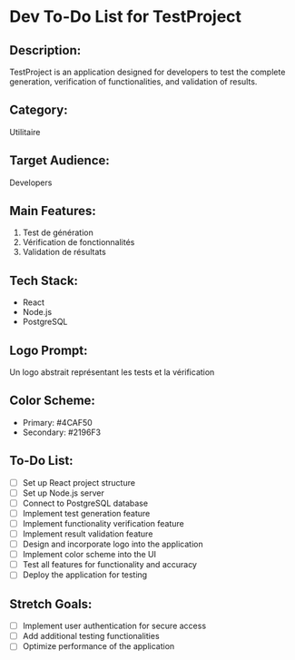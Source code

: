 # Dev To-Do List for TestProject

## Description:
TestProject is an application designed for developers to test the complete generation, verification of functionalities, and validation of results.

## Category:
Utilitaire

## Target Audience:
Developers

## Main Features:
1. Test de génération
2. Vérification de fonctionnalités
3. Validation de résultats

## Tech Stack:
- React
- Node.js
- PostgreSQL

## Logo Prompt:
Un logo abstrait représentant les tests et la vérification

## Color Scheme:
- Primary: #4CAF50
- Secondary: #2196F3

## To-Do List:
- [ ] Set up React project structure
- [ ] Set up Node.js server
- [ ] Connect to PostgreSQL database
- [ ] Implement test generation feature
- [ ] Implement functionality verification feature
- [ ] Implement result validation feature
- [ ] Design and incorporate logo into the application
- [ ] Implement color scheme into the UI
- [ ] Test all features for functionality and accuracy
- [ ] Deploy the application for testing

## Stretch Goals:
- [ ] Implement user authentication for secure access
- [ ] Add additional testing functionalities
- [ ] Optimize performance of the application